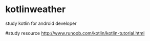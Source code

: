 # kotlinweather
study kotlin for android developer

#study resource
http://www.runoob.com/kotlin/kotlin-tutorial.html
